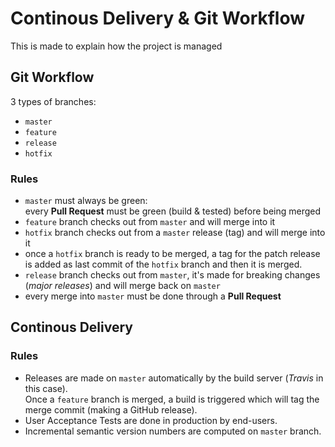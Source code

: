 # Continous Delivery & Git Workflow
This is made to explain how the project is managed

## Git Workflow
3 types of branches:
- `master`
- `feature`
- `release`
- `hotfix`
### Rules
- `master` must always be green:  
  every **Pull Request** must be green (build & tested) before being merged
- `feature` branch checks out from `master` and will merge into it
- `hotfix` branch checks out from a `master` release (tag) and will merge into it
- once a `hotfix` branch is ready to be merged, a tag for the patch release is added as last commit of the `hotfix` branch and then it is merged.
- `release` branch checks out from `master`, it's made for breaking changes (*major releases*) and will merge back on `master`
- every merge into `master` must be done through a **Pull Request**

## Continous Delivery
### Rules
- Releases are made on `master` automatically by the build server (*Travis* in this case).  
  Once a `feature` branch is merged, a build is triggered which will tag the merge commit (making a GitHub release).
- User Acceptance Tests are done in production by end-users.
- Incremental semantic version numbers are computed on `master` branch.
